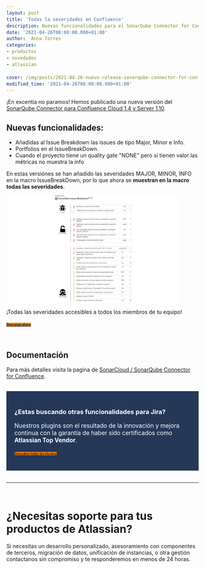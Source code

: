 ```yaml
---
layout: post
title: 'Todas la severidades en Confluence'
description: Nuevas funcionalidades para el SonarQube Connector for Confluence
date: '2021-04-26T08:00:00.000+01:00'
author:  Anna Torres
categories: 
- productos
- novedades
- atlassian

cover: /img/posts/2021-04-26-nuevo-release-sonarqube-connector-for-confluence-server-1-10-y-cloud-1.4-thumb.png
modified_time: '2021-04-26T08:00:00.000+01:00'
---
```



¡En excentia no paramos! 
Hemos publicado una nueva versión del <a href="https://marketplace.atlassian.com/apps/1218460/sonarqube-connector-for-confluence?utm_source=blog&utm_medium=post&utm_campaign=new_release&utm_content=sonarqube_connector_Confluence" target="_blank">SonarQube Connector para Confluence Cloud 1.4 y Server 1.10</a>.

## Nuevas funcionalidades:

- Añadidas al Issue Breakdown las issues de tipo Major, Minor e Info.  
- Portfolios en el IssueBreakDown.
- Cuando el proyecto tiene un quality gate "NONE" pero si tienen valor las métricas no muestra la info

En estas versiónes se han añadido las severidades MAJOR, MINOR, INFO en la macro IssueBreakDown, por lo que ahora se **muestran en la macro todas las severidades**.


<a href="https://marketplace.atlassian.com/apps/1218460/sonarqube-connector-for-confluence?utm_source=blog&utm_medium=post&utm_campaign=new_release&utm_content=sonarqube_connector_Confluence" target="_blank"><img src="/img/posts/2021-04-26-nuevo-release-sonarqube-connector-for-confluence-server-1-10-y-cloud-1.4-example.png" alt="Ver todas las severidades de SonarCloud y SonarQube en Confluence" width="90%"></a>

¡Todas las severidades accesibles a todos los miembros de tu equipo!


<a href="https://marketplace.atlassian.com/apps/1218460/sonarqube-connector-for-confluence?utm_source=blog&utm_medium=post&utm_campaign=new_release&utm_content=sonarqube_connector_Confluence" target="_blank" class="btn btn-outline-white btn-xl" style="background:#FF8200;border:none; font-weight:bold;font-size:0.6em" >Descarga ahora</a>

<br/>

## Documentación

Para más detalles visita la pagina de <a href="/sonarqube-connector-confluence">SonarCloud / SonarQube Connector for Confluence</a>.

<br/>

<div style="border:1px solid #253858; padding:20px 20px;background:#253858; color:#fff; ">
<h3>¿Estas buscando otras funcionalidades para Jira?</h3> 
<p style="font-size:1.1em;">Nuestros plugins son el resultado de la innovación y mejora continua con la garantía de haber sido certificados como <strong>Atlassian Top Vendor</strong>.
</p>
<a href="https://marketplace.atlassian.com/vendors/1210681/excentia?utm_source=blog&utm_medium=post&utm_campaign=new_release&utm_content=sonarqube_connector_Confluence" target="_blank"><span class="btn btn-outline-white btn-xl" style="background:#FF8200; border:none; font-size:0.6em; font-weight: bold;" >Descubre todos los plugins</span></a>
<br/>
<br/>
</div>


<br/>
<hr>
<br/>

<div id="contact-form-hubspot">
	<h1>¿Necesitas soporte para tus productos de Atlassian?</h1>
	<p>Si necesitas un desarrollo personalizado, asesoramiento con componentes de terceros, migración de datos, unificación de instancias, o otra gestión contactanos sin compromiso y te responderemos en menos de 24 horas.</p>
<br/>
<!--Atlassian Contact Form-->
<script charset="utf-8" type="text/javascript" src="//js.hsforms.net/forms/shell.js"></script>
<script>
  hbspt.forms.create({
	region: "na1",
	portalId: "7892756",
	formId: "50910627-e80f-4d85-8cb6-9e22405d7051"
});
</script>
</div>


